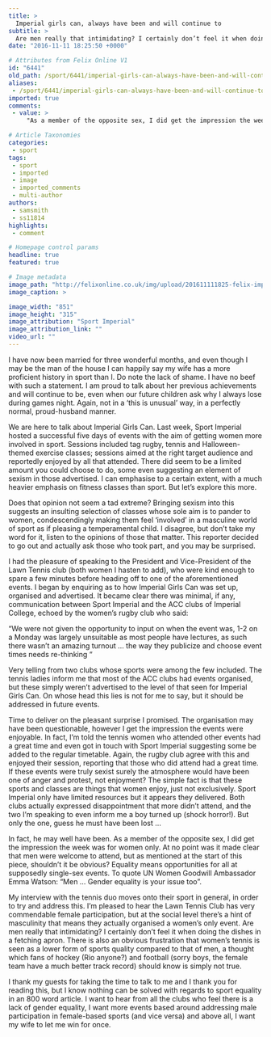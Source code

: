 ```yaml
---
title: >
  Imperial girls can, always have been and will continue to
subtitle: >
  Are men really that intimidating? I certainly don’t feel it when doing the dishes in a fetching apron
date: "2016-11-11 18:25:50 +0000"

# Attributes from Felix Online V1
id: "6441"
old_path: /sport/6441/imperial-girls-can-always-have-been-and-will-continue-to-
aliases:
 - /sport/6441/imperial-girls-can-always-have-been-and-will-continue-to-
imported: true
comments:
 - value: >
     "As a member of the opposite sex, I did get the impression the week was for women only. At no point was it made clear that men were welcome to attend, but as mentioned at the start of this piece, shouldn’t it be obvious? Equality means opportunities for all at supposedly single-sex events. To quote UN Women Goodwill Ambassador Emma Watson: “Men … Gender equality is your issue too”." - Yeah, this is misinformed sorry.<br>Men have kind off run the world since time began so not being enthusiastically welcomed to an event to help raise the profile of women's sport, may feel like a real injustice but compared to institutionalised sexism, it really isn't so bad.,"As a member of the opposite sex, I did get the impression the week was for women only. At no point was it made clear that men were welcome to attend, but as mentioned at the start of this piece, shouldn’t it be obvious? Equality means opportunities for all at supposedly single-sex events. To quote UN Women Goodwill Ambassador Emma Watson: “Men

# Article Taxonomies
categories:
 - sport
tags:
 - sport
 - imported
 - image
 - imported_comments
 - multi-author
authors:
 - samsmith
 - ss11814
highlights:
 - comment

# Homepage control params
headline: true
featured: true

# Image metadata
image_path: "http://felixonline.co.uk/img/upload/201611111825-felix-imperial girls can.jpg"
image_caption: >

image_width: "851"
image_height: "315"
image_attribution: "Sport Imperial"
image_attribution_link: ""
video_url: ""
---
```


I have now been married for three wonderful months, and even though I may be the man of the house I can happily say my wife has a more proficient history in sport than I. Do note the lack of shame. I have no beef with such a statement. I am proud to talk about her previous achievements and will continue to be, even when our future children ask why I always lose during games night. Again, not in a ‘this is unusual’ way, in a perfectly normal, proud-husband manner.

We are here to talk about Imperial Girls Can. Last week, Sport Imperial hosted a      successful five days of events with the aim of getting women more involved in sport. Sessions included tag rugby, tennis and Halloween-themed exercise classes; sessions aimed at the right target  audience and reportedly enjoyed by all that attended. There did seem to be a limited amount you could choose to do, some even suggesting an element of sexism in those advertised. I can emphasise to a certain extent, with a much heavier emphasis on fitness classes than sport. But let’s explore this more.

Does that opinion not seem a tad extreme? Bringing sexism into this suggests an insulting selection of classes whose sole aim is to pander to women, condescendingly making them feel ‘involved’ in a masculine world of sport as if pleasing a temperamental child. I disagree, but don’t take my word for it, listen to the opinions of those that matter. This reporter decided to go out and actually ask those who took part, and you may be surprised.

I had the pleasure of speaking to the President and Vice-President of the Lawn Tennis club (both women I hasten to add), who were kind enough to spare a few minutes before heading off to one of the aforementioned events. I began by enquiring as to how Imperial Girls Can was set up, organised and advertised. It became clear there was minimal, if any, communication between Sport Imperial and the ACC clubs of Imperial College, echoed by the women’s rugby club who said:

“We were not given the opportunity to input on when the event was, 1-2 on a Monday was largely unsuitable as most people have lectures, as such there wasn’t an amazing turnout … the way they publicize and choose event times needs re-thinking “

Very telling from two clubs whose sports were among the few included. The tennis ladies inform me that most of the ACC clubs had events    organised, but these simply weren’t advertised to the level of that seen for Imperial Girls Can. On whose head this lies is not for me to say, but it should be addressed in future events.

Time to deliver on the pleasant surprise I promised. The organisation may have been questionable, however I get the impression the events were enjoyable. In fact, I’m told the tennis women who attended other events had a great time and even got in touch with Sport Imperial suggesting some be added to the regular timetable. Again, the rugby club agree with this and enjoyed their session, reporting that those who did attend had a great time. If these events were truly sexist surely the atmosphere would have been one of anger and protest, not enjoyment? The simple fact is that these sports and classes are things that women enjoy, just not exclusively. Sport Imperial only have limited resources but it appears they delivered. Both clubs actually expressed disappointment that more didn’t attend, and the two I’m speaking to even inform me a boy turned up (shock horror!). But only the one, guess he must have been lost …

In fact, he may well have been. As a member of the opposite sex, I did get the impression the week was for women only. At no point was it made clear that men were welcome to attend, but as mentioned at the start of this piece, shouldn’t it be obvious? Equality means opportunities for all at supposedly single-sex events. To quote UN Women Goodwill        Ambassador Emma Watson: “Men … Gender equality is your issue too”.

My interview with the tennis duo moves onto their sport in general, in order to try and address this. I’m pleased to hear the Lawn Tennis Club has very commendable female participation, but at the social level there’s a hint of masculinity that means they actually organised a women’s only event. Are men really that intimidating? I certainly don’t feel it when doing the dishes in a fetching apron. There is also an obvious frustration that women’s tennis is seen as a lower form of sports quality compared to that of men, a thought which fans of hockey (Rio anyone?) and football (sorry boys, the female team have a much better track record) should know is simply not true.

I thank my guests for taking the time to talk to me and I thank you for reading this, but I know nothing can be solved with regards to sport equality in an 800 word article. I want to hear from all the clubs who feel there is a lack of gender equality, I want more events based around addressing male participation in female-based sports (and vice versa) and above all, I want my wife to let me win for once.
